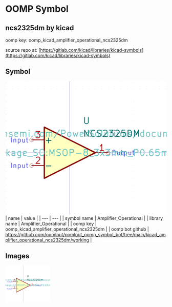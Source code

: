 # OOMP Symbol  
## ncs2325dm  by kicad  
  
oomp key: oomp_kicad_amplifier_operational_ncs2325dm  
  
source repo at: [https://gitlab.com/kicad/libraries/kicad-symbols](https://gitlab.com/kicad/libraries/kicad-symbols)  
## Symbol  
  
[![working.png](working_600.png)](working.png)  
| name | value | 
| --- | --- | 
| symbol name | Amplifier_Operational | 
| library name | Amplifier_Operational | 
| oomp key | oomp_kicad_amplifier_operational_ncs2325dm | 
| oomp bot github | https://github.com/oomlout/oomlout_oomp_symbol_bot/tree/main/kicad_amplifier_operational_ncs2325dm/working | 
## Images  
  
[![working.png](working_140.png)](working.png)  
